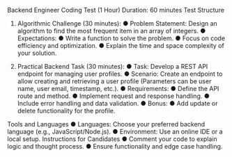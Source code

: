 Backend Engineer Coding Test (1 Hour)
Duration: 60 minutes
Test Structure
1. Algorithmic Challenge (30 minutes):
● Problem Statement: Design an algorithm to find the most frequent item in an
array of integers.
● Expectations:
● Write a function to solve the problem.
● Focus on code efficiency and optimization.
● Explain the time and space complexity of your solution.

2. Practical Backend Task (30 minutes):
● Task: Develop a REST API endpoint for managing user profiles.
● Scenario: Create an endpoint to allow creating and retrieving a user profile
(Parameters can be user name, user email, timestamp, etc.).
● Requirements:
● Define the API route and method.
● Implement request and response handling.
● Include error handling and data validation.
● Bonus:
● Add update or delete functionality for the profile.

Tools and Languages
● Languages: Choose your preferred backend language (e.g., JavaScript/Node.js).
● Environment: Use an online IDE or a local setup.
Instructions for Candidates
● Comment your code to explain logic and thought process.
● Ensure functionality and edge case handling.